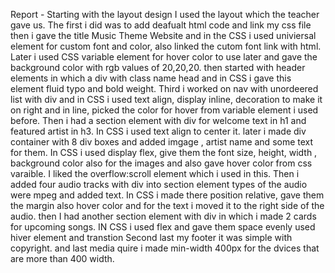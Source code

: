 Report - Starting with the layout design I used the layout which the teacher gave us. The first i did was to add deafualt html code and link my css file then i gave the title Music Theme Website and in the CSS i used univiersal element for custom font and color, also linked the cutom font link with html. 
Later i used CSS variable element for hover color to use later and gave the background color with rgb values of 20,20,20. then started with header elements in which a div with class name head and in CSS i gave this element fluid typo and bold weight.
Third i worked on nav with unordeered list with div and in CSS i used text align, display inline, decoration to make it on right and in line, picked the color for hover from variable element i used before. 
Then i had a section element with div for welcome text in h1 and featured artist in h3. In CSS i used text align to center it.
later i made div container with 8 div boxes and added imgage , artist name and some text for them. In CSS i used display flex, give them the font size, height, width , background color also for the images  and also gave hover color from css varaible. I liked the overflow:scroll element which i used in this. 
Then i added four audio tracks with div into section element types of the audio were mpeg and added text. In CSS i made there position relative, gave them the margin also hover color and for the text i moved it to the right side of the audio. 
then I had another section element with div in which i made 2 cards for upcoming songs. IN CSS i used flex and gave them space evenly used hiver element and transtion
Second last my footer it was simple with copyright.
and last media quire i made min-width 400px for the dvices that are more than 400 width. 
